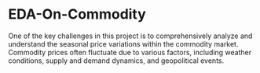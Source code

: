 # EDA-On-Commodity
One of the key challenges in this project is to comprehensively analyze and understand the seasonal price variations within the commodity market. Commodity prices often fluctuate due to various factors, including weather conditions, supply and demand dynamics, and geopolitical events.
